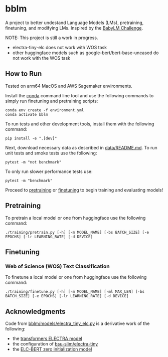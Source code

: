 # bblm
A project to better undestand Language Models (LMs), pretraining, finetuning,
and modifying LMs. Inspired by the [BabyLM Challenge](https://babylm.github.io/index.html).

NOTE:
This project is still a work in progress.
- electra-tiny-elc does not work with WOS task
- other huggingface models such as google-bert/bert-base-uncased do not work with the WOS task

## How to Run
Tested on arm64 MacOS and AWS Sagemaker environments.

Install the [conda](https://anaconda.org/) command line tool and use the following commands to simply run finetuning and pretraining scripts:
```shell
conda env create -f environment.yml
conda activate bblm
```

To run tests and other development tools, install them with the following command:
```shell
pip install -e ".[dev]"
```

Next, download necessary data as described in [data/README.md](./data/README.md). To run
unit tests and smoke tests use the following:
```shell
pytest -m "not benchmark"
```
To only run slower performance tests use:
```shell
pytest -m "benchmark"
```

Proceed to [pretraining](#pretraining) or [finetuning](#finetuning) to begin training and evaluating models!


## Pretraining

To pretrain a local model or one from huggingface use the following command:
```shell
./training/pretrain.py [-h] [-m MODEL_NAME] [-bs BATCH_SIZE] [-e EPOCHS] [-lr LEARNING_RATE] [-d DEVICE]
```

## Finetuning
### Web of Science (WOS) Text Classification

To finetune a local model or one from huggingface use the following command:
```shell
./training/finetune.py [-h] [-m MODEL_NAME] [-ml MAX_LEN] [-bs BATCH_SIZE] [-e EPOCHS] [-lr LEARNING_RATE] [-d DEVICE]
```

## Acknowledgments
Code from [bblm/models/electra_tiny_elc.py](./bblm/models/electra_tiny_elc.py) is a derivative work of the following:
- the [transformers ELECTRA model](https://github.com/huggingface/transformers/blob/v4.51.3/src/transformers/models/electra/modeling_electra.py)
- the configuration of [bsu-slim/electra-tiny](https://huggingface.co/bsu-slim/electra-tiny)
- the [ELC-BERT zero initialization model](https://github.com/ltgoslo/elc-bert/blob/main/models/model_elc_bert_zero.py)
